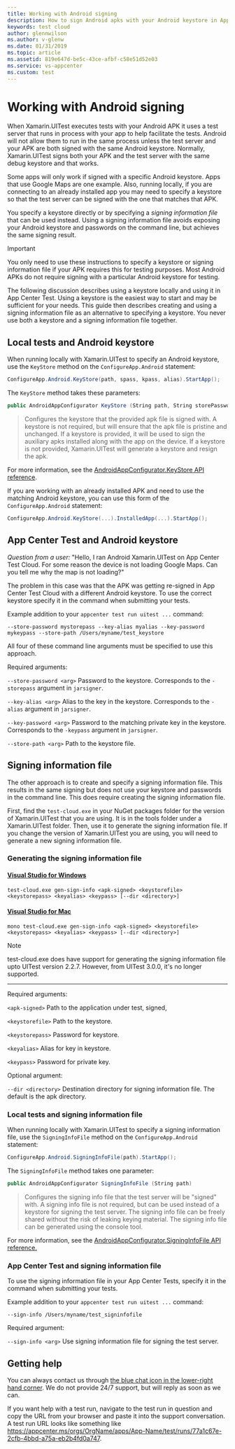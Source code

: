 ```yaml
---
title: Working with Android signing
description: How to sign Android apks with your Android keystore in App Center Test
keywords: test cloud
author: glennwilson
ms.author: v-glenw
ms.date: 01/31/2019
ms.topic: article
ms.assetid: 819e647d-be5c-43ce-afbf-c58e51d52e03
ms.service: vs-appcenter
ms.custom: test
---
```


# Working with Android signing

When Xamarin.UITest executes tests with your Android APK it uses a test server that runs in process with your app to help facilitate the tests. Android will not allow them to run in the same process unless the test server and your APK are both signed with the same Android keystore. Normally, Xamarin.UITest signs both your APK and the test server with the same debug keystore and that works.

Some apps will only work if signed with a specific Android keystore. Apps that use Google Maps are one example. Also, running locally, if you are connecting to an already installed app you may need to specify a keystore so that the test server can be signed with the one that matches that APK.

You specify a keystore directly or by specifying a *signing information file* that can be used instead. Using a signing information file avoids exposing your Android keystore and passwords on the command line, but achieves the same signing result.

> [!IMPORTANT]
> You only need to use these instructions to specify a keystore or signing information file if your APK requires this for testing purposes. Most Android APKs do not require signing with a particular Android keystore for testing.

The following discussion describes using a keystore locally and using it in App Center Test. Using a keystore is the easiest way to start and may be sufficient for your needs. This guide then describes creating and using a signing information file as an alternative to specifying a keystore. You never use both a keystore and a signing information file together.

## Local tests and Android keystore

When running locally with Xamarin.UITest to specify an Android keystore, use the `KeyStore` method on the `ConfigureApp.Android` statement:

```csharp
ConfigureApp.Android.KeyStore(path, spass, kpass, alias).StartApp();
```

The `KeyStore` method takes these parameters:

```csharp
public AndroidAppConfigurator KeyStore (String path, String storePassword, String keyPassword, String keyAlias)
```

>Configures the keystore that the provided apk file is signed with. A keystore is not required, but will ensure that the apk file is pristine and unchanged. If a keystore is provided, it will be used to sign the auxiliary apks installed along with the app on the device. If a keystore is not provided, Xamarin.UITest will generate a keystore and resign the apk.

For more information, see the [AndroidAppConfigurator.KeyStore API reference](https://developer.xamarin.com/api/member/Xamarin.UITest.Configuration.AndroidAppConfigurator.KeyStore/p/System.String/System.String/System.String/System.String/).

If you are working with an already installed APK and need to use the matching Android keystore, you can use this form of the `ConfigureApp.Android` statement:

```csharp
ConfigureApp.Android.KeyStore(...).InstalledApp(...).StartApp();
```

## App Center Test and Android keystore

*Question from a user:*
"Hello, I ran Android Xamarin.UITest on App Center Test Cloud. For some reason the device is not loading Google Maps. Can you tell me why the map is not loading?"

The problem in this case was that the APK was getting re-signed in App Center Test Cloud with a different Android keystore. To use the correct keystore specify it in the command when submitting your tests.

Example addition to your `appcenter test run uitest ...` command:

`--store-password mystorepass --key-alias myalias --key-password mykeypass --store-path /Users/myname/test_keystore`

All four of these command line arguments must be specified to use this approach.

Required arguments:

`--store-password <arg>` Password to the keystore. Corresponds to the `-storepass` argument in `jarsigner`.

`--key-alias <arg>`  Alias to the key in the keystore. Corresponds to the `-alias` argument in `jarsigner`.

`--key-password <arg>` Password to the matching private key in the keystore. Corresponds to the `-keypass` argument in `jarsigner`.

`--store-path <arg>`  Path to the keystore file.

## Signing information file

The other approach is to create and specify a signing information file. This results in the same signing but does not use your keystore and passwords in the command line. This does require creating the signing information file.

First, find the `test-cloud.exe` in your NuGet packages folder for the version of Xamarin.UITest that you are using. It is in the tools folder under a Xamarin.UITest folder. Then, use it to generate the signing information file. If you change the version of Xamarin.UITest you are using, you will need to generate a new signing information file.

### Generating the signing information file

#### [Visual Studio for Windows](#tab/vswin/)

```shell
test-cloud.exe gen-sign-info <apk-signed> <keystorefile> <keystorepass> <keyalias> <keypass> [--dir <directory>]
```

#### [Visual Studio for Mac](#tab/vsmac/)

```shell
mono test-cloud.exe gen-sign-info <apk-signed> <keystorefile> <keystorepass> <keyalias> <keypass> [--dir <directory>]
```
> [!NOTE]
> test-cloud.exe does have support for generating the signing information file upto UITest version 2.2.7. However, from UITest 3.0.0, it's no longer supported.
* * *

Required arguments:

`<apk-signed>` Path to the application under test, signed,

`<keystorefile>` Path to the keystore.

`<keystorepass>` Password for keystore.

`<keyalias>`  Alias for key in keystore.

`<keypass>`  Password for private key.

Optional argument:

`--dir <directory>` Destination directory for signing information file. The default is the apk directory.

### Local tests and signing information file

When running locally with Xamarin.UITest to specify a signing information file, use the `SigningInfoFile` method on the `ConfigureApp.Android` statement:

```csharp
ConfigureApp.Android.SigningInfoFile(path).StartApp();
```

The `SigningInfoFile` method takes one parameter:

```csharp
public AndroidAppConfigurator SigningInfoFile (String path)
```

>Configures the signing info file that the test server will be "signed" with. A signing info file is not required, but can be used instead of a keystore for signing the test server. The signing info file can be freely shared without the risk of leaking keying material. The signing info file can be generated using the console tool.

For more information, see the [AndroidAppConfigurator.SigningInfoFile API reference.](https://developer.xamarin.com/api/member/Xamarin.UITest.Configuration.AndroidAppConfigurator.SigningInfoFile/p/System.String/)

### App Center Test and signing information file

To use the signing information file in your App Center Tests, specify it in the command when submitting your tests.

Example addition to your `appcenter test run uitest ...` command:

```shell
--sign-info /Users/myname/test_signinfofile
```

Required argument:

`--sign-info <arg>` Use signing information file for signing the test server.

## Getting help

You can always contact us through [the blue chat icon in the lower-right hand corner](https://intercom.help/appcenter/getting-started/getting-help-with-app-center). We do not provide 24/7 support, but will reply as soon as we can.

If you want help with a test run, navigate to the test run in question and copy the URL from your browser and paste it into the support conversation. A test run URL looks like something like https://appcenter.ms/orgs/OrgName/apps/App-Name/test/runs/77a1c67e-2cfb-4bbd-a75a-eb2b4fd0a747.
